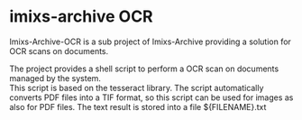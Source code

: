 # imixs-archive OCR

Imixs-Archive-OCR is a sub project of Imixs-Archive providing a solution for OCR scans on documents. 


The project provides a shell script to perform a OCR scan on documents managed by the system.  
This script is based on the tesseract library. The script automatically converts PDF files into a TIF format, so this 
script can be used for images as also for PDF files.  The text result is stored into a file ${FILENAME}.txt

